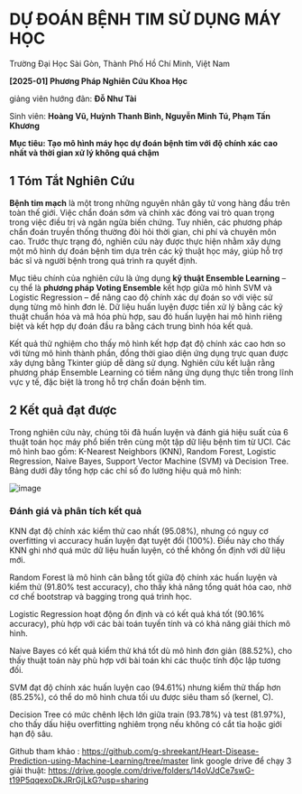 # DỰ ĐOÁN BỆNH TIM SỬ DỤNG MÁY HỌC
Trường Đại Học Sài Gòn, Thành Phố Hồ Chí Minh, Việt Nam


**[2025-01] Phương Pháp Nghiên Cứu Khoa Học**


giảng viên hướng đãn: **Đỗ Như Tài**


Sinh viên: **Hoàng Vũ, Huỳnh Thanh Bình, Nguyễn Minh Tú, Phạm Tấn Khương**


**Mục tiêu:  Tạo mô hình máy học dự đoán bệnh tim với độ chính xác cao nhất và thời gian xử lý không quá chậm**

## 1 Tóm Tắt Nghiên Cứu
**Bệnh tim mạch** là một trong những nguyên nhân gây tử vong hàng đầu trên toàn thế giới. Việc chẩn đoán sớm và chính xác đóng vai trò quan trọng trong việc điều trị và ngăn ngừa biến chứng. Tuy nhiên, các phương pháp chẩn đoán truyền thống thường đòi hỏi thời gian, chi phí và chuyên môn cao. Trước thực trạng đó, nghiên cứu này được thực hiện nhằm xây dựng một mô hình dự đoán bệnh tim dựa trên các kỹ thuật học máy, giúp hỗ trợ bác sĩ và người bệnh trong quá trình ra quyết định.


Mục tiêu chính của nghiên cứu là ứng dụng **kỹ thuật Ensemble Learning** – cụ thể là **phương pháp Voting Ensemble** kết hợp giữa mô hình SVM và Logistic Regression – để nâng cao độ chính xác dự đoán so với việc sử dụng từng mô hình đơn lẻ. Dữ liệu huấn luyện được tiền xử lý bằng các kỹ thuật chuẩn hóa và mã hóa phù hợp, sau đó huấn luyện hai mô hình riêng biệt và kết hợp dự đoán đầu ra bằng cách trung bình hóa kết quả.


Kết quả thử nghiệm cho thấy mô hình kết hợp đạt độ chính xác cao hơn so với từng mô hình thành phần, đồng thời giao diện ứng dụng trực quan được xây dựng bằng Tkinter giúp dễ dàng sử dụng. Nghiên cứu kết luận rằng phương pháp Ensemble Learning có tiềm năng ứng dụng thực tiễn trong lĩnh vực y tế, đặc biệt là trong hỗ trợ chẩn đoán bệnh tim.


## 2 Kết quả đạt được
Trong nghiên cứu này, chúng tôi đã huấn luyện và đánh giá hiệu suất của 6 thuật toán học máy phổ biến trên cùng một tập dữ liệu bệnh tim từ UCI. Các mô hình bao gồm: K-Nearest Neighbors (KNN), Random Forest, Logistic Regression, Naive Bayes, Support Vector Machine (SVM) và Decision Tree. Bảng dưới đây tổng hợp các chỉ số đo lường hiệu quả mô hình:


![image](https://github.com/user-attachments/assets/c72892b3-0c13-42bf-b536-bcc3b3b99200)
 
### Đánh giá và phân tích kết quả
KNN đạt độ chính xác kiểm thử cao nhất (95.08%), nhưng có nguy cơ overfitting vì accuracy huấn luyện đạt tuyệt đối (100%). Điều này cho thấy KNN ghi nhớ quá mức dữ liệu huấn luyện, có thể không ổn định với dữ liệu mới.


Random Forest là mô hình cân bằng tốt giữa độ chính xác huấn luyện và kiểm thử (91.80% test accuracy), cho thấy khả năng tổng quát hóa cao, nhờ cơ chế bootstrap và bagging trong quá trình học.


Logistic Regression hoạt động ổn định và có kết quả khá tốt (90.16% accuracy), phù hợp với các bài toán tuyến tính và có khả năng giải thích mô hình.


Naive Bayes có kết quả kiểm thử khá tốt dù mô hình đơn giản (88.52%), cho thấy thuật toán này phù hợp với bài toán khi các thuộc tính độc lập tương đối.


SVM đạt độ chính xác huấn luyện cao (94.61%) nhưng kiểm thử thấp hơn (85.25%), có thể do mô hình chưa tối ưu được siêu tham số (kernel, C).


Decision Tree có mức chênh lệch lớn giữa train (93.78%) và test (81.97%), cho thấy dấu hiệu overfitting nghiêm trọng nếu không có cắt tỉa hoặc giới hạn độ sâu.


Github tham khảo : https://github.com/g-shreekant/Heart-Disease-Prediction-using-Machine-Learning/tree/master
link google drive để chạy 3 giải thuật: https://drive.google.com/drive/folders/14oVJdCe7swG-t19P5qqexoDkJRrGjLkG?usp=sharing
